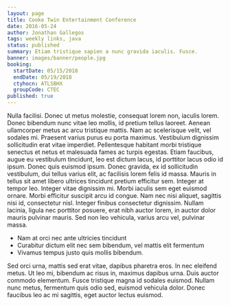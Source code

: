 ```yaml
---
layout: page
title: Cooke Twin Entertainment Conference
date: 2016-05-24
author: Jonathan Gallegos
tags: weekly links, java
status: published
summary: Etiam tristique sapien a nunc gravida iaculis. Fusce.
banner: images/banner/people.jpg
booking:
  startDate: 05/15/2018
  endDate: 05/19/2018
  ctyhocn: ATLSBHX
  groupCode: CTEC
published: true
---
```

Nulla facilisi. Donec ut metus molestie, consequat lorem non, iaculis lorem. Donec bibendum nunc vitae leo mollis, id pretium tellus laoreet. Aenean ullamcorper metus ac arcu tristique mattis. Nam ac scelerisque velit, vel sodales mi. Praesent varius purus eu porta maximus. Vestibulum dignissim sollicitudin erat vitae imperdiet. Pellentesque habitant morbi tristique senectus et netus et malesuada fames ac turpis egestas.
Etiam faucibus, augue eu vestibulum tincidunt, leo est dictum lacus, id porttitor lacus odio id ipsum. Donec quis euismod ipsum. Donec gravida, ex id sollicitudin vestibulum, dui tellus varius elit, ac facilisis lorem felis id massa. Mauris in tellus sit amet libero ultrices tincidunt pretium efficitur sem. Integer at tempor leo. Integer vitae dignissim mi. Morbi iaculis sem eget euismod ornare. Morbi efficitur suscipit arcu id congue. Nam nec nisi aliquet, sagittis nisi id, consectetur nisl. Integer finibus consectetur dignissim. Nullam lacinia, ligula nec porttitor posuere, erat nibh auctor lorem, in auctor dolor mauris pulvinar mauris. Sed non leo vehicula, varius arcu vel, pulvinar massa.

* Nam at orci nec ante ultricies tincidunt
* Curabitur dictum elit nec sem bibendum, vel mattis elit fermentum
* Vivamus tempus justo quis mollis bibendum.

Sed orci urna, mattis sed erat vitae, dapibus pharetra eros. In nec eleifend metus. Ut leo mi, bibendum ac risus in, maximus dapibus urna. Duis auctor commodo elementum. Fusce tristique magna id sodales euismod. Nullam nunc metus, fermentum quis odio sed, euismod vehicula dolor. Donec faucibus leo ac mi sagittis, eget auctor lectus euismod.
